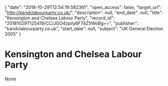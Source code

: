{
  "date": "2018-10-29T12:54:19.582361", 
  "open_access": false, 
  "target_url": "http://kandclabourparty.co.uk/", 
  "description": null, 
  "end_date": null, 
  "title": "Kensington and Chelsea Labour Party", 
  "record_id": "20181029T125419/CC/JGO4zpily8F74Z5WoBg==", 
  "publisher": "kandclabourparty.co.uk", 
  "start_date": null, 
  "subject": "UK General Election 2005"
}

# Kensington and Chelsea Labour Party

None